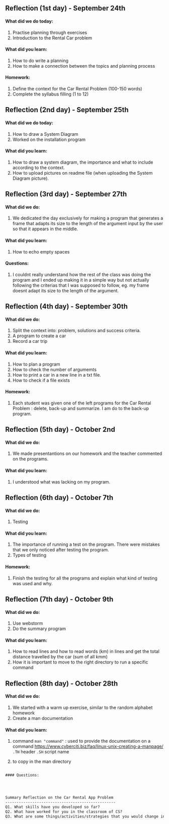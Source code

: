 Reflection (1st day) - September 24th 
-------------------------------------
#### What did we do today: 
1. Practise planning through exercises 
1. Introduction to the Rental Car problem 

#### What did you learn:
1. How to do write a planning 
1. How to make a connection between the topics and planning process

#### Homework:
1. Define the context for the Car Rental Problem (100-150 words)
1. Complete the syllabus filling (1 to 12)


Reflection (2nd day) - September 25th 
--------------------------------------
#### What did we do today:
1. How to draw a System Diagram
1. Worked on the installation program

#### What did you learn:
1. How to draw a system diagram, the importance and what to include according to the context.
1. How to upload pictures on readme file (when uploading the System Diagram picture).


Reflection (3rd day) - September 27th 
-------------------------------------
#### What did we do:
1. We dedicated the day exclusively for making a program that generates a frame that adapts its size to the length of the
argument input by the user so that it appears in the middle. 

#### What did you learn: 
1. How to echo empty spaces 

#### Questions: 
1. I couldnt really understand how the rest of the class was doing the program and I ended up making it in a simple way but not actually following the criterias that I was supposed to follow, eg. my frame doesnt adapt its size to the length of the argument. 


Reflection (4th day) - September 30th
---------------------------
#### What did we do:
1. Split the context into: problem, solutions and success criteria.
1. A program to create a car
1. Record a car trip 

#### What did you learn:
1. How to plan a program
1. How to check the number of argumemts
1. How to print a car in a new line in a txt file.
1. How to check if a file exists

#### Homework:
1. Each student was given one of the left programs for the Car Rental Problem : delete, back-up and summarize. I am do to the back-up program.


Reflection (5th day) - October 2nd
--------------------------
#### What did we do:
1. We made presentantions on our homework and the teacher commented on the programs. 

#### What did you learn:
1. I understood what was lacking on my program. 

Reflection (6th day) - October 7th
---------------------------
#### What did we do:
1. Testing

#### What did you learn:
1. The importance of running a test on the program. There were mistakes that we only noticed after testing the program.
1. Types of testing

#### Homework: 
1. Finish the testing for all the programs and explain what kind of testing was used and why.


Reflection (7th day) - October 9th 
----------------------------------
#### What did we do:
1. Use webstorm
1. Do the summary program

#### What did you learn: 
1. How to read lines and how to read words (km) in lines and get the total distance travelled by the car (sum of all kmm) 
1. How it is important to move to the right directory to run a specific command


Reflection (8th day) - October 28th
---------------------------------------
#### What did we do:
1. We started with a warm up exercise, similar to the random alphabet homework
1. Create a man documentation
#### What did you learn:
1. command ``` man "command" ``` : used to provide the documentation on a command
https://www.cyberciti.biz/faq/linux-unix-creating-a-manpage/
``` .TH ``` header 
``` .SH ``` script name

2. to copy in the man directory
```/usr/share/man/man6/create.6

#### Questions:




Summary Reflection on the Car Rental App Problem
-------------------------------------------------
Q1. What skills have you developed so far?
Q2. What have worked for you in the classroom of CS?
Q3. What are some things/activities/strategies that you would change in the CS classroom to achieve your best in the nest 6 weeks?
